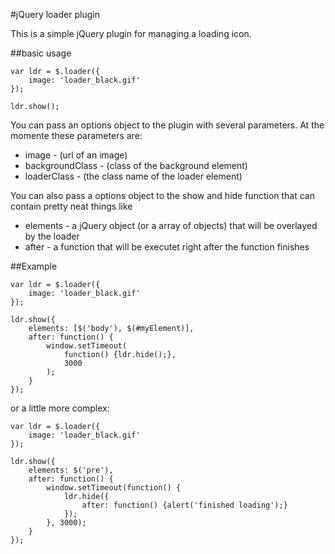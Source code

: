 #jQuery loader plugin

This is a simple jQuery plugin for managing a loading icon.

##basic usage

	var ldr = $.loader({
		image: 'loader_black.gif'
	});

	ldr.show();

You can pass an options object to the plugin with several parameters. At the momente these parameters are:

- image - (url of an image)
- backgroundClass - (class of the background element)
- loaderClass - (the class name of the loader element)

You can also pass a options object to the show and hide function that can contain pretty neat things like

- elements - a jQuery object (or a array of objects) that will be overlayed by the loader
- after - a function that will be executet right after the function finishes

##Example

	var ldr = $.loader({
		image: 'loader_black.gif'
	});

	ldr.show({
		elements: [$('body'), $(#myElement)],
		after: function() {
			window.setTimeout(
				function() {ldr.hide();},
				3000
			);
		}
	});

or a little more complex:

	var ldr = $.loader({
		image: 'loader_black.gif'
	});

	ldr.show({
		elements: $('pre'),
		after: function() {
			window.setTimeout(function() {
				ldr.hide({
					after: function() {alert('finished loading');}
				});
			}, 3000);
		}
	});